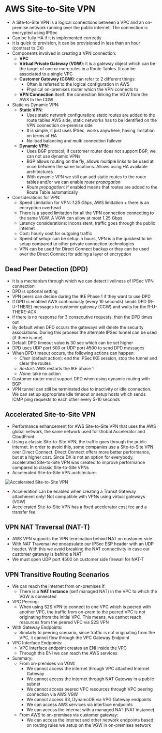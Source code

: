 # AWS Site-to-Site VPN

- A Site-to-Site VPN is a logical connections between a VPC and an on-premise network running over the public internet. The connection is encrypted using IPSec
- Can be fully HA if it is implemented correctly
- It is quick to provision, it can be provisioned in less than an hour (contrast to DX)
- Components involved in creating a VPN connection:
    - **VPC**
    - **Virtual Private Gateway (VGW)**: it is a gateway object which can be the target of one or more rules in a Route Tables. It can be associated to a single VPC
    - **Customer Gateway (CGW)**: can refer to 2 different things:
        - Often is referred to the logical configuration in AWS
        - Physical on-premises router which the VPN connects to
    - **VPN Connection** itself: the connection linking the VGW from the AWS to the CGW
- Static vs Dynamic VPN:
    - **Static VPN**:
        - Uses static network configuration: static routes are added to the route tables AWS side, static networks has to be identified on the VPN connection on-premise side
        - It is simple, it just uses IPSec, works anywhere, having limitation on terms of HA
        - No load balancing and multi connection failover
    - **Dynamic VPN**:
        - Uses BGP protocol, if customer router does not support BGP, we can not use dynamic VPNs
        - BGP allows routing on the fly, allows multiple links to be used at once between the same locations. Allows using HA available architectures
        - With dynamic VPN we still can add static routes to the route tables and/or we can enable *route propagation*
        - *Route propagation*: if enabled means that routes are added ro the Route Table automatically
- Considerations for VPN:
    - Speed Limitation for VPN: *1.25 Gbps*, AWS limitation + there is an encryption overhead
    - There is a speed limitation for all the VPN connection connecting to the same VGW. A VGW can allow at most 1.25 Gbps
    - Latency considerations: inconsistent, traffic goes through the public internet
    - Cost: hourly cost for outgoing traffic
    - Speed of setup: can be setup in hours, VPN is a the quickest to be setup compared to other private connection technologies
    - VPN can be used for Direct Connect backup or they can be used over the Direct Connect for adding a layer of encryption

## Dead Peer Detection (DPD)

- It is a mechanism through which we can detect liveliness of IPSec VPN connection
- DPD is optional setting
- VPN peers can decide during the IKE Phase 1 if they want to use DPD
- If DPD is enabled AWS continuously (every 10 seconds) sends DPD (R-U-THERE) messages to customer gateway (CGW) and waits for the R-U-THERE-ACK
- If there is no response for 3 consecutive requests, then the DPD times out
- By default when DPD occurs the gateways will delete the security associations. During this process the alternate IPSec tunnel can be used (if there is one)
- Default DPD timeout value is 30 sec which can be set higher
- DPD uses UDP port 500 or UDP port 4500 to send DPD messages
- When DPD timeout occurs, the following actions can happen:
    - *Clear* (default action): end the IPSec IKE session, stop the tunnel and clear the routes
    - *Restart*: AWS restarts the IKE phase 1
    - *None*: take no action
- Customer router must support DPD when using dynamic routing with BGP
- VPN tunnel can still be terminated due to inactivity or idle connection. We can set up appropriate idle timeout or setup hosts which sends ICMP ping requests to each other every 5-10 seconds

## Accelerated Site-to-Site VPN

- Performance enhancement for AWS Site-to-Site VPN that uses the AWS global network, the same network used for Global Accelerator and CloudFront
- Using a classic Site-to-Site VPN, the traffic goes through the public internet. In order to avoid this, some companies use a Site-to-Site VPN over Direct Connect. Direct Connect offers more better performance, but at a higher cost. Since DX is not an option for everybody, accelerated Site-to-Site VPN was created to improve performance compared to classic Site-to-Site VPNs
- Accelerated Site-to-Site VPN architecture:

![Accelerated Site-to-Site VPN](images/AcceleratedS2SVPN1.png)

- Acceleration can be enabled when creating a Transit Gateway attachment only! Not compatible with VPNs using virtual gateways (VGW)
- Accelerated Site-to-Site VPN has a fixed accelerator cost fee and a transfer fee

## VPN NAT Traversal (NAT-T)

- AWS VPN supports the VPN termination behind NAT on customer side
- With NAT Traversal we encapsulate our IPSec ESP header with an UDP header. With this we avoid breaking the NAT connectivity in case our customer gateway is behind a NAT
- We must open UDP port 4500 on customer side firewall for NAT-T

## VPN Transitive Routing Scenarios

- We can reach the internet from on-premises if:
    - There is a **NAT Instance** (self managed NAT) in the VPC to which the VGW is connected
- VPC Peering:
    - When using S2S VPN to connect to one VPC which is peered with another VPC, the traffic from on-prem to the peered VPC is not originating from the initial VPC. This means, we cannot reach resources from the peered VPC via S2S VPN
- With Gateway Endpoints:
    - Similarly to peering scenario, since traffic is not originating from the VPC, it cannot flow through the VPC Gateway Endpoint
- VPC Interface Endpoints:
    - VPC Interface endpoint creates an ENI inside the VPC
    - Through this ENI we can reach the AWS services
- Summary:
    - From on-premises via VGW:
        - We cannot access the internet through VPC attached Internet Gateway
        - We cannot access the internet through NAT Gateway in a public subnet
        - We cannot access peered VPC resources through VPC peering connection via AWS VGW
        - We cannot access S3, DynamoDB via VPG Gateway endpoints
        - We can access AWS services via interface endpoints
        - We can access the internat with a managed NAT (NAT instance)
    - From AWS to on-premises via customer gateway:
        - We can access the internet and other network endpoints based on routing rules we setup on the VGW in on-premises network